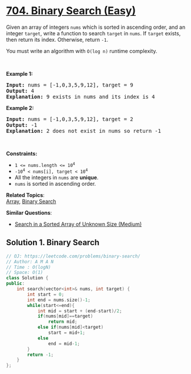 # [704. Binary Search (Easy)](https://leetcode.com/problems/binary-search/)

<p>Given an array of integers <code>nums</code> which is sorted in ascending order, and an integer <code>target</code>, write a function to search <code>target</code> in <code>nums</code>. If <code>target</code> exists, then return its index. Otherwise, return <code>-1</code>.</p>

<p>You must write an algorithm with <code>O(log n)</code> runtime complexity.</p>

<p>&nbsp;</p>
<p><strong>Example 1:</strong></p>

<pre><strong>Input:</strong> nums = [-1,0,3,5,9,12], target = 9
<strong>Output:</strong> 4
<strong>Explanation:</strong> 9 exists in nums and its index is 4
</pre>

<p><strong>Example 2:</strong></p>

<pre><strong>Input:</strong> nums = [-1,0,3,5,9,12], target = 2
<strong>Output:</strong> -1
<strong>Explanation:</strong> 2 does not exist in nums so return -1
</pre>

<p>&nbsp;</p>
<p><strong>Constraints:</strong></p>

<ul>
	<li><code>1 &lt;= nums.length &lt;= 10<sup>4</sup></code></li>
	<li><code>-10<sup>4</sup> &lt; nums[i], target &lt; 10<sup>4</sup></code></li>
	<li>All the integers in <code>nums</code> are <strong>unique</strong>.</li>
	<li><code>nums</code> is sorted in ascending order.</li>
</ul>


**Related Topics**:  
[Array](https://leetcode.com/tag/array/), [Binary Search](https://leetcode.com/tag/binary-search/)

**Similar Questions**:
* [Search in a Sorted Array of Unknown Size (Medium)](https://leetcode.com/problems/search-in-a-sorted-array-of-unknown-size/)

## Solution 1. Binary Search

```cpp
// OJ: https://leetcode.com/problems/binary-search/
// Author: A M A N
// Time : O(logN)
// Space: O(1)
class Solution {
public:
    int search(vector<int>& nums, int target) {
        int start = 0;
        int end = nums.size()-1;
        while(start<=end){
            int mid = start + (end-start)/2;
            if(nums[mid]==target)
                return mid;
            else if(nums[mid]<target)
                start = mid+1;
            else
                end = mid-1;
        }
        return -1;
    }
};
```